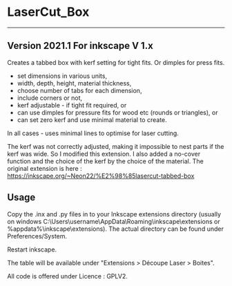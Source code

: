 # LaserCut_Box
-----
Version 2021.1
For inkscape V 1.x
-----

Creates a tabbed box with kerf setting for tight fits. Or dimples for press fits.

- set dimensions in various units,
- width, depth, height, material thickness,
- choose number of tabs for each dimension,
- include corners or not,
- kerf adjustable - if tight fit required, or
- can use dimples for pressure fits for wood etc (rounds or triangles), or
- can set zero kerf and use minimal material to create.

In all cases - uses minimal lines to optimise for laser cutting.

The kerf was not correctly adjusted, making it impossible to nest parts if the kerf was wide. So I modified this extension.
I also added a no-cover function and the choice of the kerf by the choice of the material.
The original extension is here : https://inkscape.org/~Neon22/%E2%98%85lasercut-tabbed-box

Usage
-----

Copy the .inx and .py files in to your Inkscape extensions directory (usually on windows C:\Users\username\AppData\Roaming\inkscape\extensions or %appdata%\inkscape\extensions). 
The actual directory can be found under Preferences/System.

Restart inkscape.

The table will be available under "Extensions > Découpe Laser > Boites".

All code is offered under Licence : GPLV2.
